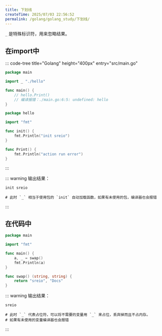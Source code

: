 ```yaml
---
title: 下划线
createTime: 2025/07/03 22:56:52
permalink: /golang/golang_study/下划线/
---
```



`_` 是特殊标识符，用来忽略结果。

## 在import中

::: code-tree title="Golang" height="400px" entry="src/main.go"
```go title="src/main.go"
package main

import _ "./hello"

func main() {
    // hello.Print()  
    // 编译报错：./main.go:6:5: undefined: hello
}
```

```go title="src/hello/hello.go"
package hello

import "fmt"

func init() {
    fmt.Println("init sreio")
}

func Print() {
    fmt.Println("action run error")
}
```
:::


::: warning 输出结果：
```shell
init sreio

# 此时 `_` 相当于使用包的 `init` 自动加载函数，如果有未使用的包，编译器也会报错
```
:::


## 在代码中

```go
package main

import "fmt"

func main() {
    a, _ = swap()
    fmt.Println(a)
}

func swap() (string, string) {
    return "sreio", "Docs"
}
```

::: warning 输出结果：
```shell
sreio

# 此时 `_` 代表占位符，可以将不需要的变量用 `_` 来占位，丢弃掉而且不占内存。
# 如果有未使用的变量编译器也会报错
```
:::
